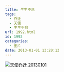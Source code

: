 ```yaml
---
title: 生生不息
tags:
  - 乔迁
  - 天使
  - 生生不息
url: 1992.html
id: 1992
categories:
  - 图片
date: 2013-01-01 13:20:13
---
```


[![](http://photo.guolaijie.com/rooufer/uploads/2013/01/天使乔迁-20130101.jpg "天使乔迁 20130101")](http://photo.guolaijie.com/rooufer/uploads/2013/01/天使乔迁-20130101.jpg)